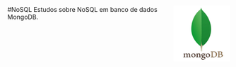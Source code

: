 <img src="/zImagens/mongodb.png" align="right" />
#NoSQL
Estudos sobre NoSQL em banco de dados MongoDB.
